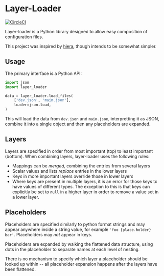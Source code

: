 # Layer-Loader

[![CircleCI](https://circleci.com/gh/PeterJCLaw/layer-loader.svg?style=svg)](https://circleci.com/gh/PeterJCLaw/layer-loader)

Layer-loader is a Python library designed to allow easy composition of configuration files.

This project was inspired by [hiera][puppet-hiera], though intends to be somewhat simpler.

[puppet-hiera]: https://puppet.com/docs/puppet/latest/hiera_intro.html

## Usage

The primary interface is a Python API:

``` python
import json
import layer_loader

data = layer_loader.load_files(
    ['dev.json', 'main.json'],
    loader=json.load,
)
```

This will load the data from `dev.json` and `main.json`, interpretting it as JSON,
combine it into a single object and then any placeholders are expanded.

## Layers

Layers are specified in order from most important (top) to least important (bottom).
When combining layers, layer-loader uses the following rules:

* Mappings can be _merged_, combining the entries from several layers
* Scalar values and lists _replace_ entries in the lower layers
* Keys in more important layers override those in lower layers
* Where keys are present in multiple layers, it is an error for those
  keys to have values of different types. The exception to this is
  that keys can explicitly be set to `null` in a higher layer in order
  to remove a value set in a lower layer.

## Placeholders

Placeholders are specified similarly to python format strings and may appear anywhere
inside a string value, for example `'foo {place.holder} bar'`. Placeholders may *not*
appear in keys.

Placeholders are expanded by walking the flattened data structure, using dots in the
placeholder to separate names at each level of nesting.

There is no mechanism to specify which layer a placeholder should be looked up within
-- all placeholder expansion happens after the layers have been flattened.
